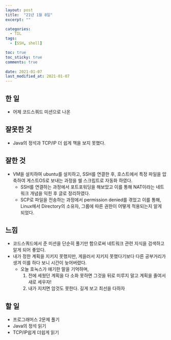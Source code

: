 ```yaml
---
layout: post
title:  "21년 1월 8일"
excerpt: ""

categories:
  - TIL
tags:
  - [SSH, shell]

toc: true
toc_sticky: true
comments: true
 
date: 2021-01-07
last_modified_at: 2021-01-07
---
```

## 한 일
- 어제 코드스쿼드 미션으로 나온 


## 잘못한 것

- Java의 정석과 TCP/IP 더 쉽게 책을 보지 못했다.

## 잘한 것
- VM을 설치하여 ubuntu를 설치하고, SSH를 연결한 후, 호스트에서 특정 파일을 압축하여 게스트OS로 보내는 과정을 쉘 스크립트로 자동화 하였다.
  - SSH를 연결하는 과정에서 포트포워딩을 해보았고 이를 통해 NAT이라는 네트워크 개념을 익힌 후 글로 정리하였다.
  - SCP로 파일을 전송하는 과정에서 permission denied를 겪었고 이를 통해, Linux에서 Directory의 소유자, 그룹에 따른 권한이 어떻게 적용되는지 알게 되었다.

## 느낌
- 코드스쿼드에서 준 미션을 단순히 풀기만 함으로써 네트워크 관련 지식을 검색하고 알게 되어 좋았다.
- 내가 정한 계획을 지키지 못했지만, 게을러서 지키지 못했다기보다 다른 공부거리가 생겨 이를 하다 보니 시간이 늦어버렸다.
   - 오늘 호눅스가 얘기한 말을 기억하며, 
     1. 전에 세웠던 계획을 다 소화 못하면 그것을 뒤로 미루지 말고 계획을 줄여서 새로 세우자!
     2. 내가 지치면 암것도 못한다. 길게 보고 최선을 다하자

## 할 일
- 프로그래머스 2문제 풀기
- Java의 정석 읽기
- TCP/IP쉽게 더쉽게 읽기
